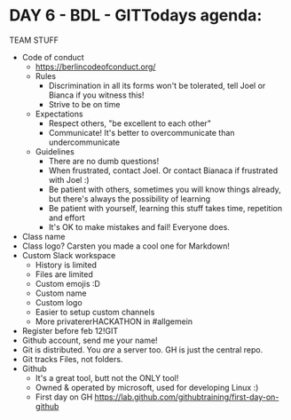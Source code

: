 # DAY 6 - BDL - GITTodays agenda:
TEAM STUFF
  - Code of conduct
    - https://berlincodeofconduct.org/
    - Rules
      - Discrimination in all its forms won't be tolerated, tell Joel or Bianca if you witness this!
      - Strive to be on time
    - Expectations
      - Respect others, "be excellent to each other"
      - Communicate! It's better to overcommunicate than undercommunicate
    - Guidelines
      - There are no dumb questions!
      - When frustrated, contact Joel. Or contact Bianaca if frustrated with Joel :)
      - Be patient with others, sometimes you will know things already, but there's always the possibility of learning
      - Be patient with yourself, learning this stuff takes time, repetition and effort
      - It's OK to make mistakes and fail! Everyone does.
  - Class name
  - Class logo? Carsten you made a cool one for Markdown!
  - Custom Slack workspace
    - History is limited
    - Files are limited
    - Custom emojis :D
    - Custom name
    - Custom logo
    - Easier to setup custom channels
    - More privatererHACKATHON in #allgemein
  - Register before feb 12!GIT
  - Github account, send me your name!
  - Git is distributed. You _are_ a server too. GH is just the central repo. 
  - Git tracks Files, not folders.
  - Github
    - It's a great tool, butt not the ONLY tool!
    - Owned & operated by microsoft, used for developing Linux :)
    - First day on GH https://lab.github.com/githubtraining/first-day-on-github